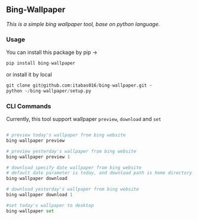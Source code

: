 ## Bing-Wallpaper ##

_*This is a simple bing wallpaper tool, base on python language.*_

### Usage ###

You can install this package by pip ->

```python
pip install bing-wallpaper
```

or install it by local

```python
git clone git@github.com:itabas016/bing-wallpaper.git ~
python ~/bing-wallpaper/setup.py
```

### CLI Commands ###

Currently, this tool support wallpaper `preview`, `download` and `set`

```python

# preview today's wallpaper from bing website
bing-wallpaper preview

# preview yesterday's wallpaper from bing website
bing-wallpaper preview 1

# download specify date wallpaper from bing website
# default date parameter is today, and download path is home directory
bing-wallpaper download

# download yesterday's wallpaper from bing website
bing-wallpaper download 1

#set today's wallpaper to desktop
bing-wallpaper set
```